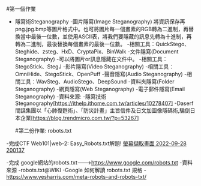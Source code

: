 #第一個作業
- 隱寫術Steganography
  -圖片隱寫(Image Steganography)
    將資訊保存再png.jpg.bmp等圖片格式中。也可將圖片每一個畫素的RGB轉為二進制，再替換當中最後一位數，並使用ASCII表，將我們要隱藏的訊息先轉為十進制，再轉為二進制，最後替換每個畫素的最後一位數。
  -相關工具：QuickStego、Steghide、zsteg、HxD、CryptaPix、BinWalk
  -文件隱寫(Document Steganography)
    -可以將圖片or訊息隱藏在文件中。
    -相關工具：StegoStick、StegJ
  -影片隱寫(Video Steganography)
    -相關工具：OmniHide、StegoStick、OpenPuff
  -聲音隱寫(Audio Steganography)
    -相關工具：WavSteg、AudioStego、DeepSound
  -資料夾隱寫(Folder Steganography)
    -網頁隱寫(Web Steganography)
  -電子郵件隱寫(Email Steganography)
  -資料來源:
    -隱寫技術 Steganography[https://ithelp.ithome.com.tw/articles/10278407]
    -Daserf 間諜集團以「心肺復甦術」、「防災計畫」主旨信件及日文加圖像隱碼術,騙倒日本企業[https://blog.trendmicro.com.tw/?p=53267]
    
    
  #第二份作業: robots.txt
  
 -完成CTF Web101|web-2: Easy_Robots.txt解題!
   [螢幕擷取畫面 2022-09-28 200137](https://user-images.githubusercontent.com/114581791/192776108-83337dc9-9f59-488c-8d50-14d8f0709cc5.png)

 -完成 google網站的robots.txt--->https://www.google.com/robots.txt
 -資料來源
    -robots.txt@WIKI
    -Google 如何解讀 robots.txt 規格
    -https://www.yesharris.com/meta-robots-and-robots-txt/
